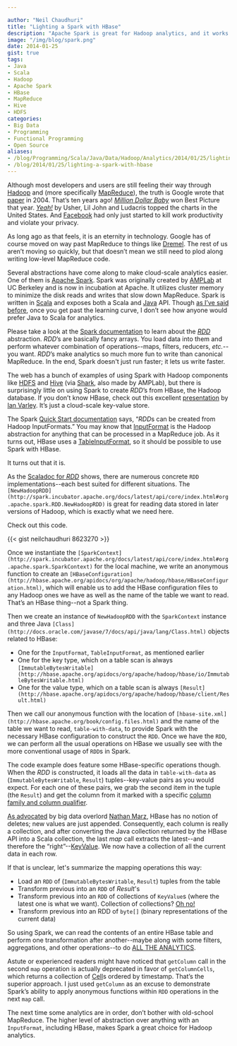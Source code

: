 ```yaml
---

author: "Neil Chaudhuri"
title: "Lighting a Spark with HBase"
description: "Apache Spark is great for Hadoop analytics, and it works just fine with HBase."
image: "/img/blog/spark.png"
date: 2014-01-25
gist: true
tags:
- Java
- Scala
- Hadoop
- Apache Spark
- HBase
- MapReduce
- Hive
- HDFS
categories: 
- Big Data
- Programming
- Functional Programming
- Open Source
aliases:
- /blog/Programming/Scala/Java/Data/Hadoop/Analytics/2014/01/25/lighting-a-spark-with-hbase
- /blog/2014/01/25/lighting-a-spark-with-hbase
---
```


Although most developers and users are still feeling their way through [Hadoop](http://hadoop.apache.org/) and (more
specifically [MapReduce](https://hadoop.apache.org/docs/r1.2.1/mapred_tutorial.html)), the truth is Google wrote
that [paper](http://static.googleusercontent.com/media/research.google.com/en/us/archive/mapreduce-osdi04.pdf) in 2004.
That’s ten years ago! *[Million Dollar Baby](http://www.imdb.com/title/tt0405159/)* won Best Picture that year.
*[Yeah!](http://www.youtube.com/watch?v=eSPhCS-15eE)* by Usher, Lil John and Ludacris topped the charts in the United
States. And [Facebook](https://www.facebook.com/VidyaSource) had only just started to kill work productivity and violate
your privacy.

As long ago as that feels, it is an eternity in technology. Google has of course moved on way past MapReduce to things
like [Dremel](http://static.googleusercontent.com/media/research.google.com/en/us/pubs/archive/36632.pdf). The rest of
us aren’t moving so quickly, but that doesn’t mean we still need to plod along writing low-level MapReduce code.


Several abstractions have come along to make cloud-scale analytics easier. One of them is
[Apache Spark](http://spark.incubator.apache.org/). Spark was originally created by [AMPLab](https://amplab.cs.berkeley.edu/)
at UC Berkeley and is now in incubation at Apache. It utilizes cluster memory to minimize the disk reads and writes that
slow down MapReduce. Spark is written in [Scala](/tags/scala) and exposes both a Scala and [Java](/tags/java)
API. Though [as I’ve said before](/blog/Java/Scala/Data/Hadoop/Analytics/2013/10/27/java-is-dysfunctional-with-big-data),
once you get past the learning curve, I don’t see how anyone would prefer Java to Scala for analytics.

Please take a look at the [Spark documentation](http://spark.incubator.apache.org/docs/latest/scala-programming-guide.html)
to learn about the [*RDD*](http://spark.incubator.apache.org/docs/latest/api/core/index.html#org.apache.spark.RDD.RDD)
abstraction. *RDD*’s are basically fancy arrays. You load data into them and perform whatever combination of
operations--maps, filters, reducers, *etc.*-- you want. *RDD*’s make analytics so much more fun to write than canonical
MapReduce. In the end, Spark doesn't just run faster; it lets us write faster.

The web has a bunch of examples of using Spark with Hadoop components like
[HDFS](http://hadoop.apache.org/docs/stable1/hdfs_design.html) and [Hive](https://cwiki.apache.org/confluence/display/Hive/GettingStarted)
(via [Shark](https://github.com/amplab/shark/wiki), also made by AMPLab), but there is surprisingly little on using
Spark to create *RDD*’s from HBase, the Hadoop database. If you don’t know HBase, check out this excellent
[presentation](http://www.slideshare.net/cloudera/5-h-base-schemahbasecon2012) by
[Ian Varley](https://twitter.com/thefutureian). It’s just a cloud-scale key-value store.

The Spark [Quick Start documentation](http://spark.incubator.apache.org/docs/latest/quick-start.html) says, “*RDD*s can
be created from Hadoop InputFormats.” You may know that
[InputFormat](http://hadoop.apache.org/docs/current/api/org/apache/hadoop/mapred/InputFormat.html) is the Hadoop
abstraction for anything that can be processed in a MapReduce job. As it turns out, HBase uses a
[TableInputFormat](http://hbase.apache.org/apidocs/org/apache/hadoop/hbase/mapreduce/TableInputFormat.html), so it
should be possible to use Spark with HBase.

It turns out that it is.

As the [Scaladoc for *RDD*](http://spark.incubator.apache.org/docs/latest/api/core/index.html#org.apache.spark.RDD.RDD)
shows, there are numerous concrete `RDD` implementations--each best suited for different situations. The
`[NewHadoopRDD](http://spark.incubator.apache.org/docs/latest/api/core/index.html#org.apache.spark.RDD.NewHadoopRDD)`
is great for reading data stored in later versions of Hadoop, which is exactly what we need here.

Check out this code.

{{< gist neilchaudhuri 8623270 >}}

Once we instantiate the `[SparkContext](http://spark.incubator.apache.org/docs/latest/api/core/index.html#org.apache.spark.SparkContext)`
for the local machine, we write an anonymous function to create an
`[HBaseConfiguration](http://hbase.apache.org/apidocs/org/apache/hadoop/hbase/HBaseConfiguration.html)`, which will enable
us to add the HBase configuration files to any Hadoop ones we have as well as the name of the table
we want to read. That’s an HBase thing--not a Spark thing.

Then we create an instance of `NewHadoopRDD` with the `SparkContext` instance and three Java
`[Class](http://docs.oracle.com/javase/7/docs/api/java/lang/Class.html)` objects related to HBase:

* One for the `InputFormat`, `TableInputFormat`, as mentioned earlier
* One for the key type, which on a table scan is always `[ImmutableBytesWritable](http://hbase.apache.org/apidocs/org/apache/hadoop/hbase/io/ImmutableBytesWritable.html)`
* One for the value type, which on a table scan is always `[Result](http://hbase.apache.org/apidocs/org/apache/hadoop/hbase/client/Result.html)`

Then we call our anonymous function with the location of `[hbase-site.xml](http://hbase.apache.org/book/config.files.html)`
and the name of the table we want to read, `table-with-data`,
to provide Spark with the necessary HBase configuration to construct the `RDD`. Once we have the `RDD`, we can perform all
the usual operations on HBase we usually see with the more conventional usage of `RDD`s in Spark.

The code example does feature some HBase-specific operations though. When the *RDD* is constructed, it loads all the
data in `table-with-data` as (`ImmutableBytesWritable`, `Result`) tuples--key-value pairs as you would expect. For each
one of these pairs, we grab the second item in the tuple (the `Result`) and
get the column
from it marked with a specific [column family and column qualifier](http://hbase.apache.org/book/columnfamily.html).

[As advocated](http://tek-tips.nethawk.net/new-paradigm-and-thinking-required-for-massively-distributed-and-complex-systems/)
by big data overlord [Nathan Marz](https://twitter.com/nathanmarz), HBase has no notion of deletes; new values are just
appended. Consequently, each column is really a collection, and after converting the Java collection returned by the HBase API
into a Scala collection, the last *map* call extracts the latest--and therefore
the “right”--[KeyValue](http://hbase.apache.org/apidocs/org/apache/hadoop/hbase/KeyValue.html). We now have a collection
of all the current data in each row.

If that is unclear, let's summarize the mapping operations this way:

* Load an `RDD` of (`ImmutableBytesWritable`, `Result`) tuples from the table
* Transform previous into an `RDD` of *Result*'s
* Transform previous into an `RDD` of collections of `KeyValue`s (where the latest one is what we want). Collection of collections?
[Oh no!](http://www.youtube.com/watch?v=Xpc0s9FsA1Q)
* Transform previous into an RDD of `byte[]` (binary representations of the current data)

So using Spark, we can read the contents of an entire HBase table and perform one transformation after another--maybe
along with some filters, aggregations, and other operations--to do [ALL THE ANALYTICS](http://www.tjkelly.com/wp/wp-content/uploads/hyperbole-clean-all-the-things.jpg).

Astute or experienced readers might have noticed that `getColumn` call in the second `map` operation is actually
deprecated in favor of `getColumnCells`,
which returns a collection of [Cell](http://hbase.apache.org/apidocs/org/apache/hadoop/hbase/Cell.html)s ordered by
timestamp. That’s the superior approach. I just used `getColumn` as an excuse to demonstrate Spark’s ability to apply
anonymous functions within `RDD` operations in the next `map` call.

The next time some analytics are in order, don’t bother with old-school MapReduce. The higher level of abstraction over anything with an
`InputFormat`, including HBase, makes Spark a great choice for Hadoop analytics.